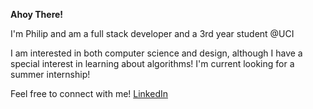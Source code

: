 **Ahoy There!**

I'm Philip and am a full stack developer and a 3rd year student @UCI

I am interested in both computer science and design, although I have a special interest in learning about algorithms!
I'm current looking for a summer internship!

Feel free to connect with me! [LinkedIn](https://www.linkedin.com/in/philip-gudijanto/)

